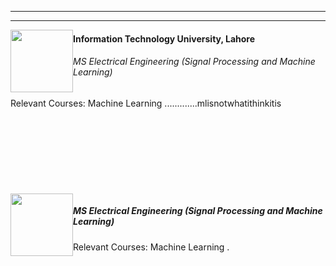 ﻿---

---

<style>
img {
    float:left;
}
h5 {
    float:center;
}
h7 {
    float:center;
}
</style>
<body>
<img  src="http://aghaaliraza.com/itu-short.png" width=100/>
<h4>Information Technology University, Lahore</h4>
<h6> MS Electrical Engineering (Signal Processing and Machine Learning)</h6>
<h7>Relevant Courses: Machine Learning</h7>
.............mlisnotwhatithinkitis
<br>

<br>
<br>
<br>
<br>
<br>
<br>
<br>
<br>

<img  src="http://aghaaliraza.com/itu-short.png" width=100/>
<h5> MS Electrical Engineering (Signal Processing and Machine Learning)</h5>
<h7>Relevant Courses: Machine Learning</h7>
.

</body>
